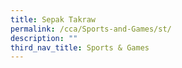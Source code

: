 ```yaml
---
title: Sepak Takraw
permalink: /cca/Sports-and-Games/st/
description: ""
third_nav_title: Sports & Games
---
```

